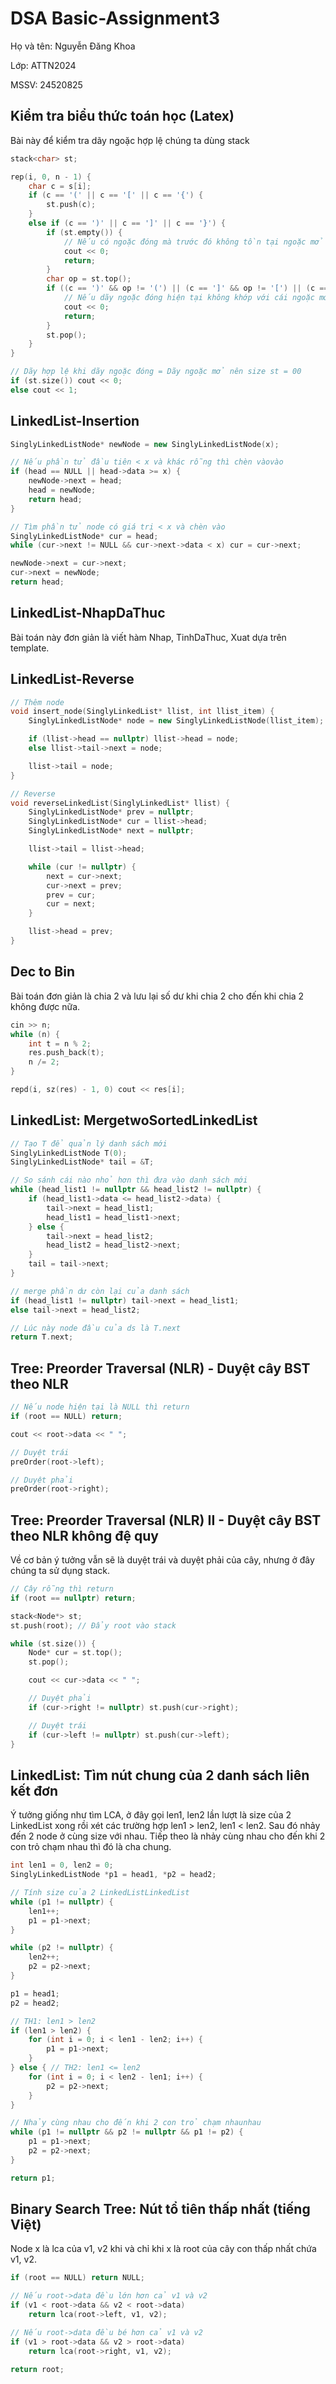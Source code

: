 # DSA Basic-Assignment3

Họ và tên: Nguyễn Đăng Khoa

Lớp: ATTN2024

MSSV: 24520825  

## 	Kiểm tra biểu thức toán học (Latex)
Bài này để kiểm tra dãy ngoặc hợp lệ chúng ta dùng stack
```C++
stack<char> st;

rep(i, 0, n - 1) {
    char c = s[i];
    if (c == '(' || c == '[' || c == '{') {
        st.push(c);
    }
    else if (c == ')' || c == ']' || c == '}') {
        if (st.empty()) {
            // Nếu có ngoặc đóng mà trước đó không tồn tại ngoặc mở -> SAI  
            cout << 0;
            return;
        }
        char op = st.top();
        if ((c == ')' && op != '(') || (c == ']' && op != '[') || (c == '}' && op != '{')) {
            // Nếu dãy ngoặc đóng hiện tại không khớp với cái ngoặc mở gần nhất -> SAI  
            cout << 0;
            return;
        }
        st.pop();
    }
}

// Dãy hợp lệ khi dãy ngoặc đóng = Dãy ngoặc mở nên size st = 00
if (st.size()) cout << 0;
else cout << 1;
```
## LinkedList-Insertion	
```C++
SinglyLinkedListNode* newNode = new SinglyLinkedListNode(x);

// Nếu phần tử đầu tiên < x và khác rỗng thì chèn vàovào
if (head == NULL || head->data >= x) { 
    newNode->next = head;
    head = newNode;
    return head;
}

// Tìm phần tử node có giá trị < x và chèn vào 
SinglyLinkedListNode* cur = head;
while (cur->next != NULL && cur->next->data < x) cur = cur->next;

newNode->next = cur->next;
cur->next = newNode;
return head;
```
## LinkedList-NhapDaThuc	

Bài toán này đơn giản là viết hàm Nhap, TinhDaThuc, Xuat dựa trên template. 

## LinkedList-Reverse

```C++
// Thêm node 
void insert_node(SinglyLinkedList* llist, int llist_item) { 
    SinglyLinkedListNode* node = new SinglyLinkedListNode(llist_item);

    if (llist->head == nullptr) llist->head = node;
    else llist->tail->next = node;

    llist->tail = node;
}

// Reverse 
void reverseLinkedList(SinglyLinkedList* llist) {
    SinglyLinkedListNode* prev = nullptr;
    SinglyLinkedListNode* cur = llist->head;
    SinglyLinkedListNode* next = nullptr;

    llist->tail = llist->head;

    while (cur != nullptr) {
        next = cur->next;
        cur->next = prev;
        prev = cur;
        cur = next;
    }

    llist->head = prev;
}
```

## Dec to Bin	

Bài toán đơn giản là chia 2 và lưu lại số dư khi chia 2 cho đến khi chia 2 không được nữa.

```C++
cin >> n;
while (n) {
    int t = n % 2;
    res.push_back(t);
    n /= 2;
}

repd(i, sz(res) - 1, 0) cout << res[i];
```

## LinkedList: MergetwoSortedLinkedList	
```C++ 
// Tạo T để quản lý danh sách mới
SinglyLinkedListNode T(0);
SinglyLinkedListNode* tail = &T;

// So sánh cái nào nhỏ hơn thì đưa vào danh sách mới
while (head_list1 != nullptr && head_list2 != nullptr) { 
    if (head_list1->data <= head_list2->data) {
        tail->next = head_list1;
        head_list1 = head_list1->next;
    } else {
        tail->next = head_list2;
        head_list2 = head_list2->next;
    }
    tail = tail->next;
}

// merge phần dư còn lại của danh sách
if (head_list1 != nullptr) tail->next = head_list1;
else tail->next = head_list2;

// Lúc này node đầu của ds là T.next 
return T.next;
```

## Tree: Preorder Traversal (NLR) - Duyệt cây BST theo NLR	

```C++
// Nếu node hiện tại là NULL thì return 
if (root == NULL) return;

cout << root->data << " ";

// Duyệt trái 
preOrder(root->left);

// Duyệt phải 
preOrder(root->right);
```
## Tree: Preorder Traversal (NLR) II - Duyệt cây BST theo NLR không đệ quy	
Về cơ bản ý tưởng vẫn sẽ là duyệt trái và duyệt phải của cây, nhưng ở đây chúng ta sử dụng stack.
```C++
// Cây rỗng thì return
if (root == nullptr) return;

stack<Node*> st;
st.push(root); // Đẩy root vào stack

while (st.size()) {
    Node* cur = st.top();
    st.pop();

    cout << cur->data << " ";

    // Duyệt phải
    if (cur->right != nullptr) st.push(cur->right);

    // Duyệt trái 
    if (cur->left != nullptr) st.push(cur->left);
}
```
## LinkedList: Tìm nút chung của 2 danh sách liên kết đơn	
Ý tưởng giống như tìm LCA, ở đây gọi len1, len2 lần lượt là size của 2 LinkedList xong rồi xét các trường hợp len1 > len2, len1 < len2. Sau đó nhảy đến 2 node ở cùng size với nhau.  Tiếp theo là nhảy cùng nhau cho đến khi 2 con trỏ chạm nhau thì đó là cha chung.

```C++
int len1 = 0, len2 = 0;
SinglyLinkedListNode *p1 = head1, *p2 = head2;

// Tính size của 2 LinkedListLinkedList
while (p1 != nullptr) {
    len1++;
    p1 = p1->next;
}

while (p2 != nullptr) {
    len2++;
    p2 = p2->next;
}

p1 = head1;
p2 = head2;

// TH1: len1 > len2
if (len1 > len2) {
    for (int i = 0; i < len1 - len2; i++) {
        p1 = p1->next;
    }
} else { // TH2: len1 <= len2
    for (int i = 0; i < len2 - len1; i++) {
        p2 = p2->next;
    }
}

// Nhảy cùng nhau cho đến khi 2 con trỏ chạm nhaunhau
while (p1 != nullptr && p2 != nullptr && p1 != p2) {
    p1 = p1->next;
    p2 = p2->next;
}

return p1;
```
## Binary Search Tree: Nút tổ tiên thấp nhất (tiếng Việt)	
Node x là lca của v1, v2 khi và chỉ khi x là root của cây con thấp nhất chứa v1, v2. 
```C++
if (root == NULL) return NULL;

// Nếu root->data đều lớn hơn cả v1 và v2
if (v1 < root->data && v2 < root->data)
    return lca(root->left, v1, v2);

// Nếu root->data đều bé hơn cả v1 và v2
if (v1 > root->data && v2 > root->data)
    return lca(root->right, v1, v2);

return root;
```